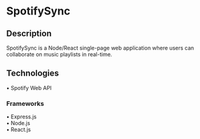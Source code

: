 # SpotifySync

## Description
SpotifySync is a Node/React single-page web application where users can collaborate on music playlists in real-time.

## Technologies  
• Spotify Web API

### Frameworks
• Express.js  
• Node.js  
• React.js  
